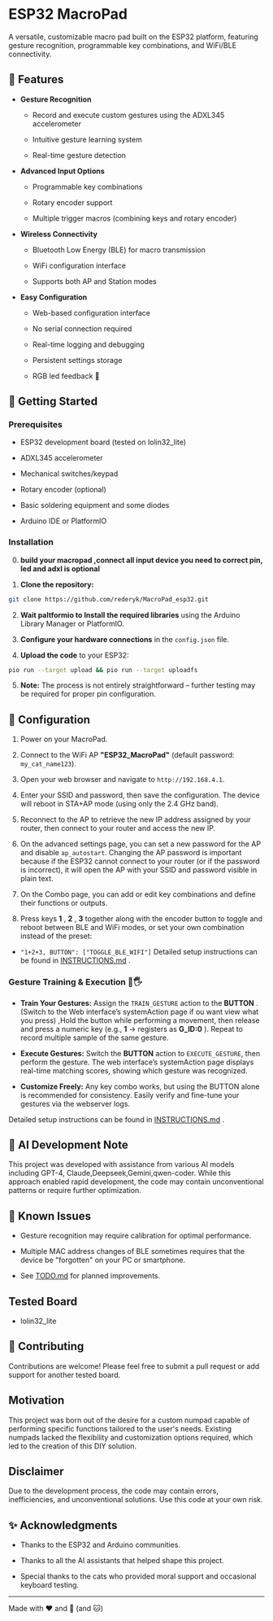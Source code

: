 
# ESP32 MacroPad 

A versatile, customizable macro pad built on the ESP32 platform, featuring gesture recognition, programmable key combinations, and WiFi/BLE connectivity.

## 🌟 Features 
 
- **Gesture Recognition** 
  - Record and execute custom gestures using the ADXL345 accelerometer

  - Intuitive gesture learning system

  - Real-time gesture detection
 
- **Advanced Input Options** 
  - Programmable key combinations

  - Rotary encoder support

  - Multiple trigger macros (combining keys and rotary encoder)
 
- **Wireless Connectivity** 
  - Bluetooth Low Energy (BLE) for macro transmission

  - WiFi configuration interface

  - Supports both AP and Station modes
 
- **Easy Configuration** 
  - Web-based configuration interface

  - No serial connection required

  - Real-time logging and debugging

  - Persistent settings storage
 
  - RGB led feedback 🌈

## 🚀 Getting Started 

### Prerequisites 

- ESP32 development board (tested on lolin32_lite)

- ADXL345 accelerometer

- Mechanical switches/keypad

- Rotary encoder (optional)

- Basic soldering equipment and some diodes

- Arduino IDE or PlatformIO


### Installation 

0. **build your macropad ,connect all input device you need to correct pin, led and adxl is optional**
 
1. **Clone the repository:** 

```bash
git clone https://github.com/rederyk/MacroPad_esp32.git
```
 
2. **Wait paltformio to Install the required libraries**  using the Arduino Library Manager or PlatformIO.
 
3. **Configure your hardware connections**  in the `config.json` file.
 
4. **Upload the code**  to your ESP32:

```bash
pio run --target upload && pio run --target uploadfs
```
 
5. **Note:**  The process is not entirely straightforward – further testing may be required for proper pin configuration.

## 📝 Configuration 

1. Power on your MacroPad.
 
2. Connect to the WiFi AP **"ESP32_MacroPad"**  (default password: `my_cat_name123`).
 
3. Open your web browser and navigate to `http://192.168.4.1`.

4. Enter your SSID and password, then save the configuration. The device will reboot in STA+AP mode (using only the 2.4 GHz band).

5. Reconnect to the AP to retrieve the new IP address assigned by your router, then connect to your router and access the new IP.
 
6. On the advanced settings page, you can set a new password for the AP and disable `ap_autostart`. Changing the AP password is important because if the ESP32 cannot connect to your router (or if the password is incorrect), it will open the AP with your SSID and password visible in plain text.

7. On the Combo page, you can add or edit key combinations and define their functions or outputs.
 
8. Press keys **1** , **2** , **3**  together along with the encoder button to toggle and reboot between BLE and WiFi modes, or set your own combination instead of the preset: 
  - `"1+2+3, BUTTON": ["TOGGLE_BLE_WIFI"]`
Detailed setup instructions can be found in [INSTRUCTIONS.md](INSTRUCTIONS.md) .

### Gesture Training & Execution 🤖🖐️ 
 
- **Train Your Gestures:** 
Assign the `TRAIN_GESTURE` action to the **BUTTON** . (Switch to the Web interface’s systemAction page if ou want view what you press) ,Hold the button while performing a movement, then release and press a numeric key (e.g., **1**  → registers as **G_ID:0** ). Repeat to record multiple sample of the same gesture.
 
- **Execute Gestures:** 
Switch the **BUTTON**  action to `EXECUTE_GESTURE`, then perform the gesture. The web interface’s systemAction page displays real-time matching scores, showing which gesture was recognized.
 
- **Customize Freely:** 
Any key combo works, but using the BUTTON alone is recommended for consistency. Easily verify and fine-tune your gestures via the webserver logs.

Detailed setup instructions can be found in [INSTRUCTIONS.md](INSTRUCTIONS.md) .

## 🤖 AI Development Note 

This project was developed with assistance from various AI models including GPT-4, Claude,Deepseek,Gemini,qwen-coder. While this approach enabled rapid development, the code may contain unconventional patterns or require further optimization.

## 🐛 Known Issues 

- Gesture recognition may require calibration for optimal performance.

- Multiple MAC address changes of BLE sometimes requires that the device be "forgotten" on your PC or smartphone.
 
- See [TODO.md](TODO.md)  for planned improvements.

## Tested Board 

- lolin32_lite

## 🤝 Contributing 

Contributions are welcome! Please feel free to submit a pull request or add support for another tested board.

## Motivation 

This project was born out of the desire for a custom numpad capable of performing specific functions tailored to the user's needs. Existing numpads lacked the flexibility and customization options required, which led to the creation of this DIY solution.

## Disclaimer 

Due to the development process, the code may contain errors, inefficiencies, and unconventional solutions. Use this code at your own risk.

## ✨ Acknowledgments 

- Thanks to the ESP32 and Arduino communities.

- Thanks to all the AI assistants that helped shape this project.

- Special thanks to the cats who provided moral support and occasional keyboard testing.


---


Made with ❤️ and 🤖 (and 🐱)
